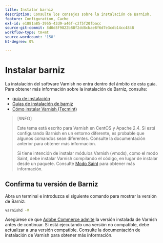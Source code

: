 ```yaml
---
title: Instalar barniz
description: Consulte los consejos sobre la instalación de Barnish.
feature: Configuration, Cache
exl-id: e1881a85-3965-42d9-a46f-c2f5f20fbacc
source-git-commit: 8d0d8f9822b88f2dd8cbae8f6d7e3cdb14cc4848
workflow-type: tm+mt
source-wordcount: '158'
ht-degree: 0%

---
```


# Instalar barniz

La instalación del software Varnish no entra dentro del ámbito de esta guía. Para obtener más información sobre la instalación de Barniz, consulte:

- [guía de instalación](https://www.varnish-software.com/developers/tutorials/installing-varnish-ubuntu/)
- [Guías de instalación de barniz](https://www.varnish-cache.org/docs)
- [Cómo instalar Varnish (Tecmint)](https://www.tecmint.com/install-varnish-cache-web-accelerator/)

>[!INFO]
>
>Este tema está escrito para Varnish en CentOS y Apache 2.4. Si está configurando Barnish en un entorno diferente, es probable que algunos comandos sean diferentes. Consulte la documentación anterior para obtener más información.
>
>Si tiene intención de instalar módulos Varnish (vmods), como el modo Saint, debe instalar Varnish compilando el código, en lugar de instalar desde un paquete. Consulte [Modo Saint](config-varnish-advanced.md#saint-mode) para obtener más información.

## Confirma tu versión de Barniz

Abra un terminal e introduzca el siguiente comando para mostrar la versión de Barniz:

```bash
varnishd -V
```

Asegúrese de que [Adobe Commerce admite](../../installation/system-requirements.md) la versión instalada de Varnish antes de continuar. Si está ejecutando una versión no compatible, debe actualizar a una versión compatible. Consulte la documentación de instalación de Varnish para obtener más información.
